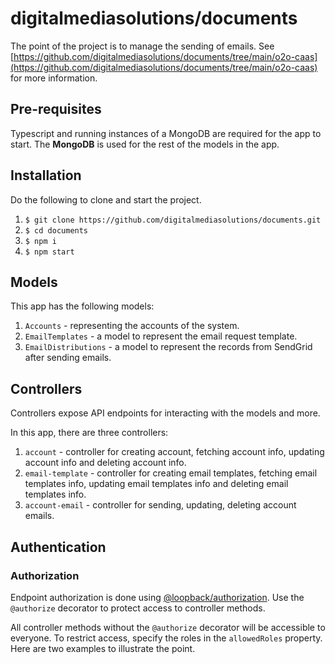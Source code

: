 # digitalmediasolutions/documents

The point of the project is to manage the sending of emails. See  [https://github.com/digitalmediasolutions/documents/tree/main/o2o-caas](https://github.com/digitalmediasolutions/documents/tree/main/o2o-caas)  for more information.

## Pre-requisites
Typescript and running instances of a MongoDB are required for the app to start. The **MongoDB** is used for the rest of the models in the app.

## Installation
Do the following to clone and start the project.

1. `$ git clone https://github.com/digitalmediasolutions/documents.git`
2. `$ cd documents`
3. `$ npm i`
4. `$ npm start`

## Models
This app has the following models:
1.  `Accounts`  - representing the accounts of the system.
2.  `EmailTemplates`  - a model to represent the email request template.
3.  `EmailDistributions`  - a model to represent the records from SendGrid after sending emails.

## Controllers

Controllers expose API endpoints for interacting with the models and more.

In this app, there are three controllers:

1.  `account`  - controller for creating account, fetching account info, updating account info and deleting account info.
2.  `email-template`  - controller for creating email templates, fetching email templates info, updating email templates info and deleting email templates info.
3.  `account-email`  - controller for sending, updating, deleting account emails.

## Authentication

### Authorization

Endpoint authorization is done using  [@loopback/authorization](https://github.com/strongloop/loopback-next/tree/master/packages/authorization). Use the  `@authorize`  decorator to protect access to controller methods.

All controller methods without the  `@authorize`  decorator will be accessible to everyone. To restrict access, specify the roles in the  `allowedRoles`  property. Here are two examples to illustrate the point.
